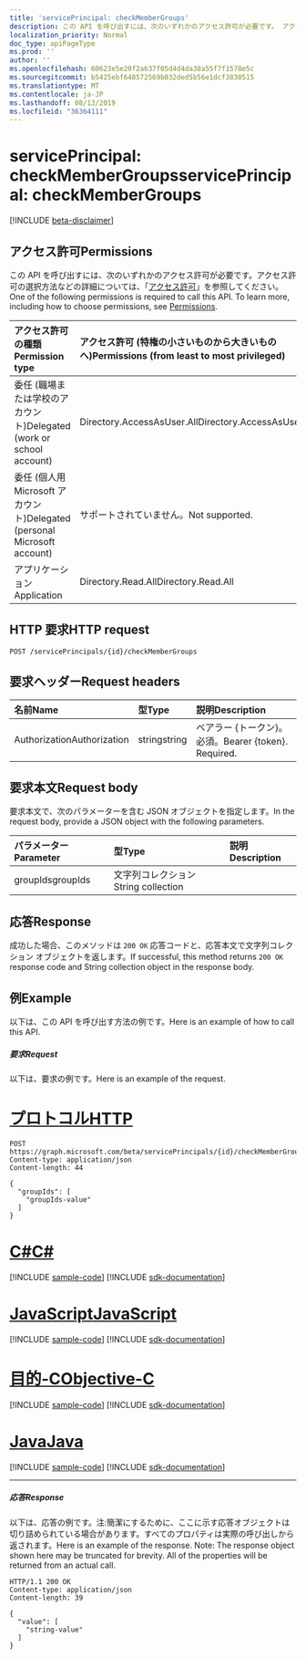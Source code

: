 ```yaml
---
title: 'servicePrincipal: checkMemberGroups'
description: この API を呼び出すには、次のいずれかのアクセス許可が必要です。 アクセス許可の選択方法などの詳細については、「アクセス許可」を参照してください。
localization_priority: Normal
doc_type: apiPageType
ms.prod: ''
author: ''
ms.openlocfilehash: 60623e5e20f2a637f05d4d4da38a55f7f1578e5c
ms.sourcegitcommit: b5425ebf648572569b032ded5b56e1dcf3830515
ms.translationtype: MT
ms.contentlocale: ja-JP
ms.lasthandoff: 08/13/2019
ms.locfileid: "36364111"
---
```

# <a name="serviceprincipal-checkmembergroups"></a><span data-ttu-id="827f2-104">servicePrincipal: checkMemberGroups</span><span class="sxs-lookup"><span data-stu-id="827f2-104">servicePrincipal: checkMemberGroups</span></span>

[!INCLUDE [beta-disclaimer](../../includes/beta-disclaimer.md)]

## <a name="permissions"></a><span data-ttu-id="827f2-105">アクセス許可</span><span class="sxs-lookup"><span data-stu-id="827f2-105">Permissions</span></span>
<span data-ttu-id="827f2-p102">この API を呼び出すには、次のいずれかのアクセス許可が必要です。アクセス許可の選択方法などの詳細については、「[アクセス許可](/graph/permissions-reference)」を参照してください。</span><span class="sxs-lookup"><span data-stu-id="827f2-p102">One of the following permissions is required to call this API. To learn more, including how to choose permissions, see [Permissions](/graph/permissions-reference).</span></span>

|<span data-ttu-id="827f2-108">アクセス許可の種類</span><span class="sxs-lookup"><span data-stu-id="827f2-108">Permission type</span></span>      | <span data-ttu-id="827f2-109">アクセス許可 (特権の小さいものから大きいものへ)</span><span class="sxs-lookup"><span data-stu-id="827f2-109">Permissions (from least to most privileged)</span></span>              |
|:--------------------|:---------------------------------------------------------|
|<span data-ttu-id="827f2-110">委任 (職場または学校のアカウント)</span><span class="sxs-lookup"><span data-stu-id="827f2-110">Delegated (work or school account)</span></span> | <span data-ttu-id="827f2-111">Directory.AccessAsUser.All</span><span class="sxs-lookup"><span data-stu-id="827f2-111">Directory.AccessAsUser.All</span></span>    |
|<span data-ttu-id="827f2-112">委任 (個人用 Microsoft アカウント)</span><span class="sxs-lookup"><span data-stu-id="827f2-112">Delegated (personal Microsoft account)</span></span> | <span data-ttu-id="827f2-113">サポートされていません。</span><span class="sxs-lookup"><span data-stu-id="827f2-113">Not supported.</span></span>    |
|<span data-ttu-id="827f2-114">アプリケーション</span><span class="sxs-lookup"><span data-stu-id="827f2-114">Application</span></span> | <span data-ttu-id="827f2-115">Directory.Read.All</span><span class="sxs-lookup"><span data-stu-id="827f2-115">Directory.Read.All</span></span> |

## <a name="http-request"></a><span data-ttu-id="827f2-116">HTTP 要求</span><span class="sxs-lookup"><span data-stu-id="827f2-116">HTTP request</span></span>
<!-- { "blockType": "ignored" } -->
```http
POST /servicePrincipals/{id}/checkMemberGroups

```
## <a name="request-headers"></a><span data-ttu-id="827f2-117">要求ヘッダー</span><span class="sxs-lookup"><span data-stu-id="827f2-117">Request headers</span></span>
| <span data-ttu-id="827f2-118">名前</span><span class="sxs-lookup"><span data-stu-id="827f2-118">Name</span></span>       | <span data-ttu-id="827f2-119">型</span><span class="sxs-lookup"><span data-stu-id="827f2-119">Type</span></span> | <span data-ttu-id="827f2-120">説明</span><span class="sxs-lookup"><span data-stu-id="827f2-120">Description</span></span>|
|:---------------|:--------|:----------|
| <span data-ttu-id="827f2-121">Authorization</span><span class="sxs-lookup"><span data-stu-id="827f2-121">Authorization</span></span>  | <span data-ttu-id="827f2-122">string</span><span class="sxs-lookup"><span data-stu-id="827f2-122">string</span></span>  | <span data-ttu-id="827f2-p103">ベアラー {トークン}。必須。</span><span class="sxs-lookup"><span data-stu-id="827f2-p103">Bearer {token}. Required.</span></span> |

## <a name="request-body"></a><span data-ttu-id="827f2-125">要求本文</span><span class="sxs-lookup"><span data-stu-id="827f2-125">Request body</span></span>
<span data-ttu-id="827f2-126">要求本文で、次のパラメーターを含む JSON オブジェクトを指定します。</span><span class="sxs-lookup"><span data-stu-id="827f2-126">In the request body, provide a JSON object with the following parameters.</span></span>

| <span data-ttu-id="827f2-127">パラメーター</span><span class="sxs-lookup"><span data-stu-id="827f2-127">Parameter</span></span>    | <span data-ttu-id="827f2-128">型</span><span class="sxs-lookup"><span data-stu-id="827f2-128">Type</span></span>   |<span data-ttu-id="827f2-129">説明</span><span class="sxs-lookup"><span data-stu-id="827f2-129">Description</span></span>|
|:---------------|:--------|:----------|
|<span data-ttu-id="827f2-130">groupIds</span><span class="sxs-lookup"><span data-stu-id="827f2-130">groupIds</span></span>|<span data-ttu-id="827f2-131">文字列コレクション</span><span class="sxs-lookup"><span data-stu-id="827f2-131">String collection</span></span>||

## <a name="response"></a><span data-ttu-id="827f2-132">応答</span><span class="sxs-lookup"><span data-stu-id="827f2-132">Response</span></span>

<span data-ttu-id="827f2-133">成功した場合、このメソッドは `200 OK` 応答コードと、応答本文で文字列コレクション オブジェクトを返します。</span><span class="sxs-lookup"><span data-stu-id="827f2-133">If successful, this method returns `200 OK` response code and String collection object in the response body.</span></span>

## <a name="example"></a><span data-ttu-id="827f2-134">例</span><span class="sxs-lookup"><span data-stu-id="827f2-134">Example</span></span>
<span data-ttu-id="827f2-135">以下は、この API を呼び出す方法の例です。</span><span class="sxs-lookup"><span data-stu-id="827f2-135">Here is an example of how to call this API.</span></span>
##### <a name="request"></a><span data-ttu-id="827f2-136">要求</span><span class="sxs-lookup"><span data-stu-id="827f2-136">Request</span></span>
<span data-ttu-id="827f2-137">以下は、要求の例です。</span><span class="sxs-lookup"><span data-stu-id="827f2-137">Here is an example of the request.</span></span>

# <a name="httptabhttp"></a>[<span data-ttu-id="827f2-138">プロトコル</span><span class="sxs-lookup"><span data-stu-id="827f2-138">HTTP</span></span>](#tab/http)
<!-- {
  "blockType": "request",
  "name": "serviceprincipal_checkmembergroups"
}-->
```http
POST https://graph.microsoft.com/beta/servicePrincipals/{id}/checkMemberGroups
Content-type: application/json
Content-length: 44

{
  "groupIds": [
    "groupIds-value"
  ]
}
```
# <a name="ctabcsharp"></a>[<span data-ttu-id="827f2-139">C#</span><span class="sxs-lookup"><span data-stu-id="827f2-139">C#</span></span>](#tab/csharp)
[!INCLUDE [sample-code](../includes/snippets/csharp/serviceprincipal-checkmembergroups-csharp-snippets.md)]
[!INCLUDE [sdk-documentation](../includes/snippets/snippets-sdk-documentation-link.md)]

# <a name="javascripttabjavascript"></a>[<span data-ttu-id="827f2-140">JavaScript</span><span class="sxs-lookup"><span data-stu-id="827f2-140">JavaScript</span></span>](#tab/javascript)
[!INCLUDE [sample-code](../includes/snippets/javascript/serviceprincipal-checkmembergroups-javascript-snippets.md)]
[!INCLUDE [sdk-documentation](../includes/snippets/snippets-sdk-documentation-link.md)]

# <a name="objective-ctabobjc"></a>[<span data-ttu-id="827f2-141">目的-C</span><span class="sxs-lookup"><span data-stu-id="827f2-141">Objective-C</span></span>](#tab/objc)
[!INCLUDE [sample-code](../includes/snippets/objc/serviceprincipal-checkmembergroups-objc-snippets.md)]
[!INCLUDE [sdk-documentation](../includes/snippets/snippets-sdk-documentation-link.md)]

# <a name="javatabjava"></a>[<span data-ttu-id="827f2-142">Java</span><span class="sxs-lookup"><span data-stu-id="827f2-142">Java</span></span>](#tab/java)
[!INCLUDE [sample-code](../includes/snippets/java/serviceprincipal-checkmembergroups-java-snippets.md)]
[!INCLUDE [sdk-documentation](../includes/snippets/snippets-sdk-documentation-link.md)]

---


##### <a name="response"></a><span data-ttu-id="827f2-143">応答</span><span class="sxs-lookup"><span data-stu-id="827f2-143">Response</span></span>
<span data-ttu-id="827f2-p104">以下は、応答の例です。注:簡潔にするために、ここに示す応答オブジェクトは切り詰められている場合があります。すべてのプロパティは実際の呼び出しから返されます。</span><span class="sxs-lookup"><span data-stu-id="827f2-p104">Here is an example of the response. Note: The response object shown here may be truncated for brevity. All of the properties will be returned from an actual call.</span></span>
<!-- {
  "blockType": "response",
  "truncated": true,
  "@odata.type": "string",
  "isCollection": true
} -->
```http
HTTP/1.1 200 OK
Content-type: application/json
Content-length: 39

{
  "value": [
    "string-value"
  ]
}
```

<!-- uuid: 8fcb5dbc-d5aa-4681-8e31-b001d5168d79
2015-10-25 14:57:30 UTC -->
<!--
{
  "type": "#page.annotation",
  "description": "servicePrincipal: checkMemberGroups",
  "keywords": "",
  "section": "documentation",
  "tocPath": "",
  "suppressions": [
  ]
}
-->
